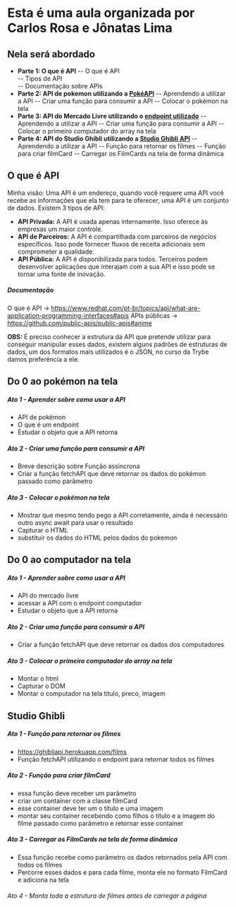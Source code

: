 # Esta é uma aula organizada por Carlos Rosa e Jônatas Lima

## Nela será abordado
- **Parte 1: O que é API**
-- O que é API <br>
-- Tipos de API <br>
-- Documentação sobre APIs <br>
- **Parte 2: API de pokemon utilizando a [PokéAPI](https://pokeapi.co/)**
-- Aprendendo a utilizar a API
-- Criar uma função para consumir a API
-- Colocar o pokémon na tela
- **Parte 3: API do Mercado Livre utilizando o [endpoint utilizado](https://api.mercadolibre.com/sites/MLB/search?q=computador)**
-- Aprendendo a utilizar a API
-- Criar uma função para consumir a API
-- Colocar o primeiro computador do array na tela
- **Parte 4: API do Studio Ghibli utilizando a [Studio Ghibli API](https://ghibliapi.herokuapp.com/)**
-- Aprendendo a utilizar a API
-- Função para retornar os filmes
-- Função para criar filmCard
-- Carregar os FilmCards na tela de forma dinâmica 

## O que é API

Minha visão: Uma API é um endereço, quando você requere uma API você recebe as informações que ela tem para te oferecer, uma API é um conjunto de dados. Existem 3 tipos de API: 
- **API Privada:** A API é usada apenas internamente. Isso oferece às empresas um maior controle.
- **API de Parceiros:** A API é compartilhada com parceiros de negócios específicos. Isso pode fornecer fluxos de receita adicionais sem comprometer a qualidade.
- **API Pública:** A API é disponibilizada para todos. Terceiros podem desenvolver aplicações que interajam com a sua API e isso pode se tornar uma fonte de inovação.

##### Documentação
O que é API -> https://www.redhat.com/pt-br/topics/api/what-are-application-programming-interfaces#apis
APIs públicas -> https://github.com/public-apis/public-apis#anime

**OBS:** É preciso conhecer a estrutura da API que pretende utilizar para conseguir manipular esses dados, existem alguns padrões de estruturas de dados, um dos formatos mais utilizados é o JSON, no curso da Trybe damos preferência a ele.

## Do 0 ao pokémon na tela

##### Ato 1 - Aprender sobre como usar a API
- API de pokémon
- O que é um endpoint 
- Estudar o objeto que a API retorna

##### Ato 2 - Criar uma função para consumir a API
- Breve descrição sobre Função assíncrona
- Criar a função fetchAPI que deve retornar os dados do pokémon passado como parâmetro

##### Ato 3 - Colocar o pokémon na tela
- Mostrar que mesmo tendo pego a API corretamente,  ainda é necessário outro async await para usar o resultado
- Capturar o HTML
- substituir os dados do HTML pelos dados do pokemon

## Do 0 ao computador na tela

##### Ato 1 - Aprender sobre como usar a API
- API do mercado livre
- acessar a API com o endpoint computador
- Estudar o objeto que a API retorna

##### Ato 2 - Criar uma função para consumir a API
- Criar a função fetchAPI que deve retornar os dados dos computadores 

##### Ato 3 - Colocar o primeiro computador do array na tela
- Montar o html
- Capturar o DOM
- Montar o computador na tela titulo, preco, imagem

## Studio Ghibli

##### Ato 1 - Função para retornar os filmes
- https://ghibliapi.herokuapp.com/films
- Função fetchAPI utilizando o endpoint para retornar todos os filmes

##### Ato 2 - Função para criar filmCard
- essa função deve receber um parâmetro
- criar um container com a classe filmCard
- esse container deve ter um o título e uma imagem
- montar seu container recebendo como filhos o título e a imagem do filme passado como parâmetro e retornar esse container

##### Ato 3 - Carregar os FilmCards na tela de forma dinâmica 
- Essa função recebe como parâmetro os dados retornados pela API com todos os filmes
- Percorre esses dados e para cada filme, monta ele no formato FilmCard e adiciona na tela 

###### Ato 4 - Monta toda a estrutura de filmes antes de carregar a página

